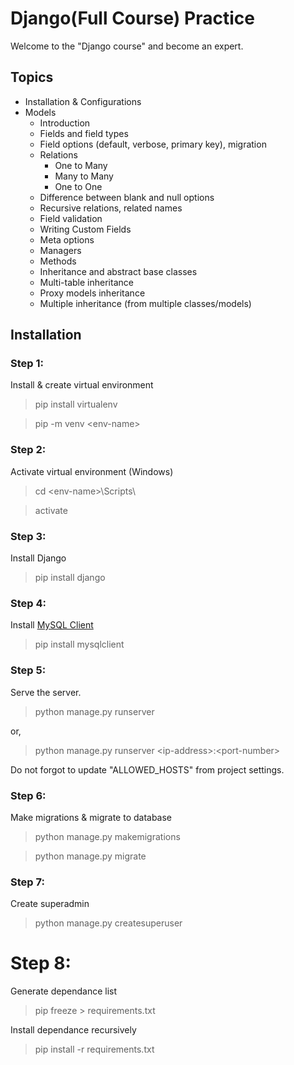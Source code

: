 # Django(Full Course) Practice
Welcome to the "Django course" and become an expert.

## Topics 
- Installation & Configurations 
- Models
    - Introduction 
    - Fields and field types
    - Field options (default, verbose, primary key), migration
    - Relations 
        - One to Many
        - Many to Many
        - One to One
    - Difference between blank and null options
    - Recursive relations, related names 
    - Field validation
    - Writing Custom Fields 
    - Meta options 
    - Managers 
    - Methods
    - Inheritance and abstract base classes
    - Multi-table inheritance 
    - Proxy models inheritance
    - Multiple inheritance (from multiple classes/models) 

## Installation

### Step 1:
Install & create virtual environment 
> pip install virtualenv

> pip -m venv \<env-name>

### Step 2:
Activate virtual environment (Windows)
> cd \<env-name>\Scripts\

> activate

### Step 3:
Install Django
> pip install django

### Step 4:
Install [MySQL Client](https://pypi.org/project/mysqlclient/)
> pip install mysqlclient 

### Step 5:
Serve the server.
> python manage.py runserver 

or, 
> python manage.py runserver \<ip-address>:\<port-number>

Do not forgot to update "ALLOWED_HOSTS" from project settings.

### Step 6:
Make migrations & migrate to database 
> python manage.py makemigrations

> python manage.py migrate

### Step 7:
Create superadmin
> python manage.py createsuperuser 

# Step 8:
Generate dependance list
> pip freeze > requirements.txt

Install dependance recursively
> pip install -r requirements.txt


